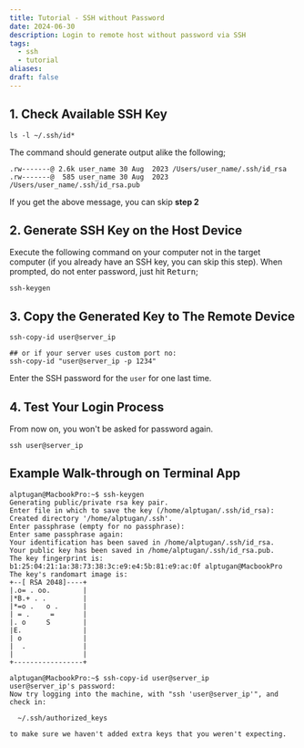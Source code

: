 ```yaml
---
title: Tutorial - SSH without Password
date: 2024-06-30
description: Login to remote host without password via SSH
tags:
  - ssh
  - tutorial
aliases: 
draft: false
---
```

## 1. Check Available SSH Key
```
ls -l ~/.ssh/id*
```
The command should generate output alike the following;
```
.rw-------@ 2.6k user_name 30 Aug  2023 /Users/user_name/.ssh/id_rsa
.rw-------@  585 user_name 30 Aug  2023 /Users/user_name/.ssh/id_rsa.pub
```
If you get the above message, you can skip **step 2**
## 2. Generate SSH Key on the Host Device
Execute the following command on your computer not in the target computer (if you already have an SSH key, you can skip this step). When prompted, do not enter password, just hit <kbd>Return</kbd>;
```
ssh-keygen
```

## 3. Copy the Generated Key to The Remote Device
```
ssh-copy-id user@server_ip

## or if your server uses custom port no:
ssh-copy-id "user@server_ip -p 1234"
```
Enter the SSH password for the `user` for one last time.

## 4. Test Your Login Process
From now on, you won't be asked for password again.
```
ssh user@server_ip
```

## Example Walk-through  on Terminal App
```
alptugan@MacbookPro:~$ ssh-keygen
Generating public/private rsa key pair.
Enter file in which to save the key (/home/alptugan/.ssh/id_rsa):
Created directory '/home/alptugan/.ssh'.
Enter passphrase (empty for no passphrase):
Enter same passphrase again:
Your identification has been saved in /home/alptugan/.ssh/id_rsa.
Your public key has been saved in /home/alptugan/.ssh/id_rsa.pub.
The key fingerprint is:
b1:25:04:21:1a:38:73:38:3c:e9:e4:5b:81:e9:ac:0f alptugan@MacbookPro
The key's randomart image is:
+--[ RSA 2048]----+
|.o= . oo.        |
|*B.+ . .         |
|*=o .   o .      |
| = .     =       |
|. o     S        |
|E.               |
| o               |
|  .              |
|                 |
+-----------------+

alptugan@MacbookPro:~$ ssh-copy-id user@server_ip
user@server_ip's password:
Now try logging into the machine, with "ssh 'user@server_ip'", and check in:

  ~/.ssh/authorized_keys

to make sure we haven't added extra keys that you weren't expecting.
```

